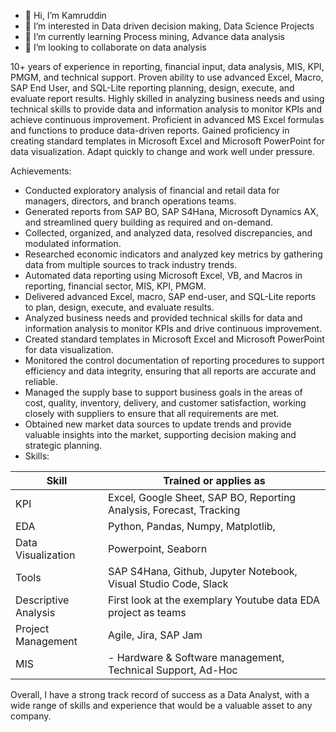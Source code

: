 - 👋 Hi, I’m Kamruddin
- 👀 I’m interested in Data driven decision making, Data Science Projects
- 🌱 I’m currently learning Process mining, Advance data analysis
- 💞️ I’m looking to collaborate on data analysis 

10+ years of experience in reporting, financial input, data analysis, MIS, KPI, PMGM, and technical support.
Proven ability to use advanced Excel, Macro, SAP End User, and SQL-Lite reporting planning, design, execute, and evaluate report results.
Highly skilled in analyzing business needs and using technical skills to provide data and information analysis to monitor KPIs and achieve continuous improvement.
Proficient in advanced MS Excel formulas and functions to produce data-driven reports.
Gained proficiency in creating standard templates in Microsoft Excel and Microsoft PowerPoint for data visualization.
Adapt quickly to change and work well under pressure.

Achievements:
* Conducted exploratory analysis of financial and retail data for managers, directors, and branch operations teams.
* Generated reports from SAP BO, SAP S4Hana, Microsoft Dynamics AX, and streamlined query building as required and on-demand.
* Collected, organized, and analyzed data, resolved discrepancies, and modulated information.
* Researched economic indicators and analyzed key metrics by gathering data from multiple sources to track industry trends.
* Automated data reporting using Microsoft Excel, VB, and Macros in reporting, financial sector, MIS, KPI, PMGM.
* Delivered advanced Excel, macro, SAP end-user, and SQL-Lite reports to plan, design, execute, and evaluate results.
* Analyzed business needs and provided technical skills for data and information analysis to monitor KPIs and drive continuous improvement.
* Created standard templates in Microsoft Excel and Microsoft PowerPoint for data visualization.
* Monitored the control documentation of reporting procedures to support efficiency and data integrity, ensuring that all reports are accurate and reliable.
* Managed the supply base to support business goals in the areas of cost, quality, inventory, delivery, and customer satisfaction, working closely with suppliers to ensure that all requirements are met.
* Obtained new market data sources to update trends and provide valuable insights into the market, supporting decision making and strategic planning.
* Skills:


|Skill|Trained or applies as|
|---|---|
|KPI|Excel, Google Sheet, SAP BO, Reporting Analysis, Forecast, Tracking |
|EDA|Python, Pandas, Numpy, Matplotlib, |
|Data Visualization |Powerpoint, Seaborn | 
|Tools |SAP S4Hana, Github, Jupyter Notebook, Visual Studio Code, Slack| 
|Descriptive Analysis|First look at the exemplary Youtube data EDA project as teams|
|Project Management |Agile, Jira, SAP Jam| 
|MIS| - Hardware & Software management, Technical Support, Ad-Hoc|


Overall, I have a strong track record of success as a Data Analyst, with a wide range of skills and experience that would be a valuable asset to any company.
